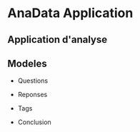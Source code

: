 # AnaData Application

## Application d'analyse

## Modeles

- Questions

- Reponses

- Tags

- Conclusion
